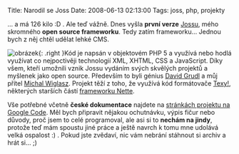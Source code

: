 Title: Narodil se Joss
Date: 2008-06-13 02:13:00
Tags: joss, php, projekty

… a má 126 kilo :D . Ale teď vážně. Dnes vyšla **první verze** [Jossu](http://code.google.com/p/joss-cms/), mého skromného **open source frameworku**. Tedy zatím frameworku… Jednou bych z něj chtěl udělat lehké CMS.

![obrázek](|filename|/images/64.jpg){: .right }Kód je napsán v objektovém PHP 5 a využívá nebo hodlá využívat co nejpoctivěji technologií XML, XHTML, CSS a JavaScript. Díky všem, kteří umožnili vznik Jossu vydáním svých skvělých projektů a myšlenek jako open source. Především to byli génius [David Grudl](http://www.davidgrudl.com) a můj přítel [Michal Wiglasz](http://gringo.profitux.cz). Projekt těží z toho, že využívá kód formátovače [Texy!](http://www.texy.info), některých starších částí [frameworku Nette](http://nettephp.com/).

Vše potřebné včetně **české dokumentace** najdete na [stránkách projektu na Google Code](http://code.google.com/p/joss-cms/). Měl bych připravit nějakou ochutnávku, výpis fičur nebo důvody, proč jsem to celé programoval, ale asi si to **nechám na jindy**, protože teď mám spoustu jiné práce a ještě navrch k tomu mne udolává velká ospalost :) . Pokud jste zvědaví, nic vám nebrání stáhnout si archiv a hrát si… ;)